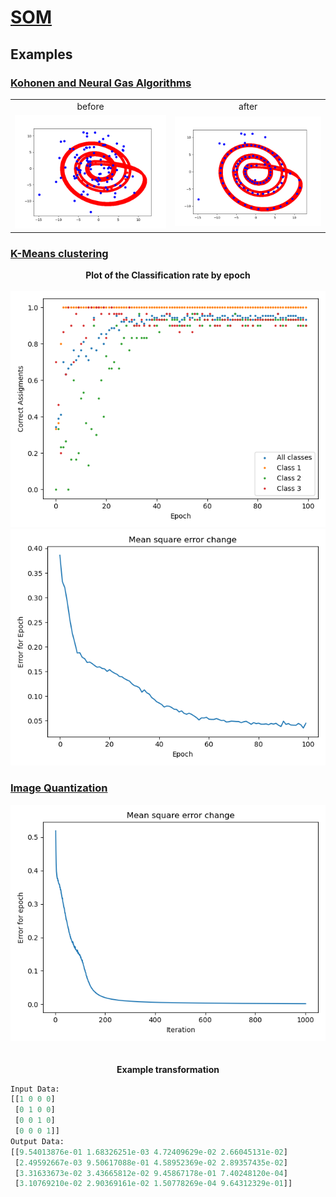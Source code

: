 # [SOM](https://github.com/ZdrzalikPrzemyslaw/Machine-Learning/tree/master/SelfOrganizingMap)

## Examples

###  [Kohonen and Neural Gas Algorithms](https://github.com/ZdrzalikPrzemyslaw/Machine-Learning/tree/master/SelfOrganizingMap/KohonenAndNeuralGas)

<table cellpadding="0" cellspacing="0" border="0">
    <tr>
    <td style="text-align: center">before</td>
    <td style="text-align: center">after</td>
    </tr>
  <tr>
    <td><img src="https://github.com/ZdrzalikPrzemyslaw/Machine-Learning/blob/master/.github/Kohonen_Before.png"
     alt="Approximation plot"/></td>
    <td><img src="https://github.com/ZdrzalikPrzemyslaw/Machine-Learning/blob/master/.github/Kohonen_After.png"
     alt="Error plot"/></td>
  </tr>
 </table>


### [K-Means clustering](https://github.com/ZdrzalikPrzemyslaw/Machine-Learning/tree/master/SelfOrganizingMap/KMeans)

<p align="center">
 <b>
 Plot of the Classification rate by epoch
 </b>
 <br> <br>
    <img src="https://github.com/ZdrzalikPrzemyslaw/Machine-Learning/blob/master/.github/Classification_MLP_Example_Plot.png"
     alt="Classification plot"/>
<br>
    <img src="https://github.com/ZdrzalikPrzemyslaw/Machine-Learning/blob/master/.github/Classification_MLP_Example_Error.png"
     alt="Error plot"/>
</p>


### [Image Quantization](https://github.com/ZdrzalikPrzemyslaw/Machine-Learning/tree/master/SelfOrganizingMap/ImageQuantization)


<p align="center">
    <img src="https://github.com/ZdrzalikPrzemyslaw/Machine-Learning/blob/master/.github/Transformation_MLP_Example_Error.png"
     alt="Error plot"/>
     <br>
     <br>
     <br>
     <b>
 Example transformation
 </b>
</p>



```python
Input Data:
[[1 0 0 0]
 [0 1 0 0]
 [0 0 1 0]
 [0 0 0 1]]
Output Data:
[[9.54013876e-01 1.68326251e-03 4.72409629e-02 2.66045131e-02]
 [2.49592667e-03 9.50617088e-01 4.58952369e-02 2.89357435e-02]
 [3.31633673e-02 3.43665812e-02 9.45867178e-01 7.40248120e-04]
 [3.10769210e-02 2.90369161e-02 1.50778269e-04 9.64312329e-01]]

```
